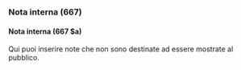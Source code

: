 ### Nota interna (667) 

#### Nota interna (667 $a)
Qui puoi inserire note che non sono destinate ad essere mostrate al pubblico.
